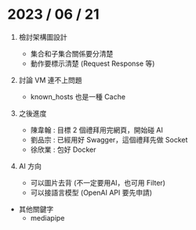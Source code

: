 # 2023 / 06 / 21

1. 檢討架構圖設計
    - 集合和子集合關係要分清楚
    - 動作要標示清楚 (Request Response 等)

2. 討論 VM 連不上問題
   - known_hosts 也是一種 Cache

1. 之後進度
    - 陳韋翰 : 目標 2 個禮拜用完網頁，開始碰 AI
    - 劉品宗 : 已經用好 Swagger，這個禮拜先做 Socket
    - 徐欣業 : 包好 Docker

2. AI 方向
    - 可以圖片去背 (不一定要用AI，也可用 Filter)
    - 可以接語言模型 (OpenAI API 要先申請)

- 其他關鍵字
    - mediapipe